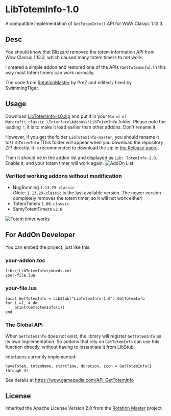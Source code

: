 # LibTotemInfo-1.0
A compatible implementation of `GetTotemInfo()` API for WoW Classic 1.13.3.


## Desc
You should know that Blizzard removed the totem information API from Wow Classic 1.13.3, which caused many totem timers to not work.

I created a simple addon and restored one of the APIs (`GetTotemInfo`). In this way most totem timers can work normally.

The code from [RotationMaster](https://git.neuromancy.net/projects/RM/repos/rotationmaster/browse/fake.lua?until=a0a2fc3bdfb5fa8199f14d66bd22666258f67aa4&untilPath=fake.lua) by PreZ and edited / fixed by SwimmingTiger.


## Usage

Download [LibTotemInfo-1.0.zip](https://github.com/SwimmingTiger/LibTotemInfo/releases/download/v1.0/LibTotemInfo-1.0.zip) and put it in your `World of Warcraft\_classic_\Interface\Addons\!LibTotemInfo` folder. Please note the leading `!`, it is to make it load earlier than other addons. Don't rename it.

However, if you get the folder `LibTotemInfo-master`, you should rename it to`!LibTotemInfo` (This folder will appear when you download the repository ZIP directly. It is recommended to download the zip in [the Release page](https://github.com/SwimmingTiger/LibTotemInfo/releases)).

Then it should be in the addon list and displayed as `Lib: TotemInfo-1.0`. Enable it, and your totem timer will work again.
![AddOn List](https://user-images.githubusercontent.com/4986069/70845656-49c31d80-1e8c-11ea-8c72-a6554110acbb.jpg)


### Verified working addons without modification
* NugRunning `1.13.29-classic`
  <br>(Note: `1.13.29-classic` is the last available version. The newer version completely removes the totem timer, so it will not work either)
* TotemTimers `1.06-classic`
* SamyTotemTimers `v2.6`

![Totem timer works](https://user-images.githubusercontent.com/4986069/70828913-57928780-1e27-11ea-9faf-c51fb934fadb.gif)


## For AddOn Developer

You can embed the project, just like this:

### your-addon.toc
```
libs\!LibTotemInfo\embeds.xml
your-file.lua
```

### your-file.lua
```
local GetTotemInfo = LibStub("LibTotemInfo-1.0").GetTotemInfo
for i =1, 4 do
    print(GetTotemInfo(i))
end
```

### The Global API

When `GetTotemInfo` does not exist, the library will register `GetTotemInfo` as its own implementation. So addons that rely on `GetTotemInfo` can use this function directly, without having to instantiate it from LibStub.

Interfaces currently implemented:

```
haveTotem, totemName, startTime, duration, icon = GetTotemInfo(1 through 4)
```

See details at https://wow.gamepedia.com/API_GetTotemInfo


## License

Inherited the Apache License Version 2.0 from the [Rotation Master](https://www.curseforge.com/wow/addons/rotation-master) project.
